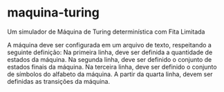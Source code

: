 # maquina-turing
Um simulador de Máquina de Turing determinística com Fita Limitada

A máquina deve ser configurada em um arquivo de texto, respeitando a seguinte definição:
Na primeira linha, deve ser definida a quantidade de estados da máquina.
Na segunda linha, deve ser definido o conjunto de estados finais da máquina.
Na terceira linha, deve ser definido o conjunto de símbolos do alfabeto da máquina.
A partir da quarta linha, devem ser definidas as transições da máquina.
